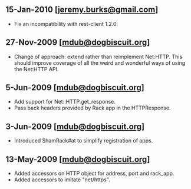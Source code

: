 ## 15-Jan-2010 [jeremy.burks@gmail.com]

* Fix an incompatibility with rest-client 1.2.0.

## 27-Nov-2009 [mdub@dogbiscuit.org]

* Change of approach: extend rather than reimplement Net:HTTP.  This should improve coverage of all the weird and wonderful ways of using the Net:HTTP API.

## 5-Jun-2009 [mdub@dogbiscuit.org]

* Add support for Net::HTTP.get_response.
* Pass back headers provided by Rack app in the HTTPResponse.

## 3-Jun-2009 [mdub@dogbiscuit.org]

* Introduced ShamRack#at to simplify registration of apps.

## 13-May-2009 [mdub@dogbiscuit.org]

* Added accessors on HTTP object for address, port and rack_app.
* Added accessors to imitate "net/https".
